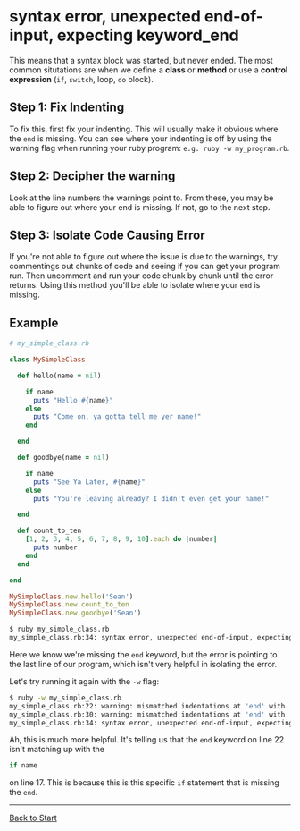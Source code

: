 # syntax error, unexpected end-of-input, expecting keyword_end

This means that a syntax block was started, but never ended. The most common situtations are when we define a **class** or **method** or use a  **control expression** (`if`, `switch`, loop, `do` block).

## Step 1: Fix Indenting

To fix this, first fix your indenting. This will usually make it obvious where the `end` is missing. You can see where your indenting is off by using the warning flag when running your ruby program: `e.g. ruby -w my_program.rb`.

## Step 2: Decipher the warning

Look at the line numbers the warnings point to. From these, you may be able to figure out where your end is missing. If not, go to the next step.

## Step 3: Isolate Code Causing Error

If you're not able to figure out where the issue is due to the warnings, try commentings out chunks of code and seeing if you can get your program run. Then uncomment and run your code chunk by chunk until the error returns. Using this method you'll be able to isolate where your `end` is missing.

## Example

```ruby
# my_simple_class.rb

class MySimpleClass

  def hello(name = nil)

    if name
      puts "Hello #{name}"
    else
      puts "Come on, ya gotta tell me yer name!"
    end

  end

  def goodbye(name = nil)

    if name
      puts "See Ya Later, #{name}"
    else
      puts "You're leaving already? I didn't even get your name!"

  end

  def count_to_ten
    [1, 2, 3, 4, 5, 6, 7, 8, 9, 10].each do |number|
      puts number
    end
  end

end

MySimpleClass.new.hello('Sean')
MySimpleClass.new.count_to_ten
MySimpleClass.new.goodbye('Sean')

```

```bash
$ ruby my_simple_class.rb
my_simple_class.rb:34: syntax error, unexpected end-of-input, expecting keyword_end
```

Here we know we're missing the `end` keyword, but the error is pointing to the last line of our program, which isn't very helpful in isolating the error.

Let's try running it again with the `-w` flag:

```bash
$ ruby -w my_simple_class.rb
my_simple_class.rb:22: warning: mismatched indentations at 'end' with 'if' at 17
my_simple_class.rb:30: warning: mismatched indentations at 'end' with 'def' at 15
my_simple_class.rb:34: syntax error, unexpected end-of-input, expecting keyword_end
```

Ah, this is much more helpful. It's telling us that the `end` keyword on line 22 isn't matching up with the

```ruby
if name
```

on line 17. This is because this is this specific `if` statement that is missing the `end`.

---
[Back to Start](https://github.com/bitmakerlabs/debugging-guide/blob/master)
